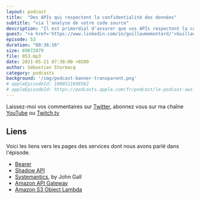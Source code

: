 ```yaml
---
layout: podcast
title:  "Des APIs qui respectent la confidentialité des données"
subtitle: "via l'analyse de votre code source"
description: "Il est primordial d'assurer que vos APIs respectent la confidentialité des données qu'elles exposent et de pouvoir assurer que votre solution est conforme aux règles en vigeur, le RGPD par exemple. Bearer propose une solution qui vérifie ces aspects via une analyse statique de votre code source et vous fournit les rapports de conformité.  A quoi ca sert ? Comment ca marche ? Et quelle infrastructure AWS utilisent-ils pour implémenter ce service ? ce sont les questions que j'ai posé au fondateur de Bearer."
guest: "<a href='https://www.linkedin.com/in/guillaumemontard/'>Guillaume Montard</a>, fondateur de Bearer."
episode: 53
duration: "00:36:16"
size: 69672879
file: 053.mp3
date: 2021-05-21 07:30:00 +0200
author: Sébastien Stormacq
category: podcasts
background: '/img/podcast-banner-transparent.png'
# appleEpisodeId: 1000521698562
# appleEpisodeId: https://podcasts.apple.com/fr/podcast/le-podcast-aws-en-français/id1452118442
---
```


Laissez-moi vos commentaires sur [Twitter](https://twitter.com/sebsto), abonnez vous sur ma chaîne [YouTube](https://www.youtube.com/sebsto) ou [Twitch.tv](https://www.twitch.tv/sebAWS)

## Liens

Voici les liens vers les pages des services dont nous avons parlé dans l'épisode.

- [Bearer](https://www.bearer.sh/)
- [Shadow API](https://blog.bearer.sh/shadow-apis-detect-business-risk/)
- [Systemantics](https://en.wikipedia.org/wiki/Systemantics), by John Gall
- [Amazon API Gateway](https://aws.amazon.com/api-gateway/)
- [Amazon S3 Object Lambda](https://aws.amazon.com/blogs/aws/introducing-amazon-s3-object-lambda-use-your-code-to-process-data-as-it-is-being-retrieved-from-s3/)
